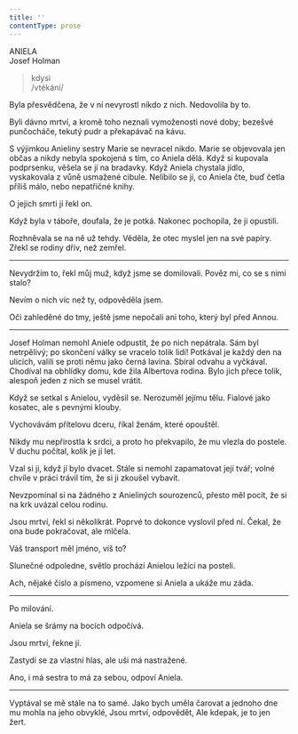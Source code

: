 ```yaml
---
title: ''
contentType: prose
---
```


<section>

ANIELA  
Josef Holman

> kdysi  
> /vtékání/

Byla přesvědčena, že v ní nevyrostl nikdo z nich. Nedovolila by to.

Byli dávno mrtví, a kromě toho neznali vymoženosti nové doby; bezešvé punčocháče, tekutý pudr a překapávač na kávu.

</section>

<section>

S výjimkou Anieliny sestry Marie se nevracel nikdo. Marie se obje­vovala jen občas a nikdy nebyla spokojená s tím, co Aniela dělá. Když si kupovala podprsenku, věšela se jí na bradavky. Když Aniela chystala jídlo, vyskakovala z vůně usmažené cibule. Nelíbilo se jí, co Aniela čte, buď četla příliš málo, nebo nepatřičné knihy.

</section>

<section>

O jejich smrti jí řekl on.

</section>

<section>

Když byla v táboře, doufala, že je potká. Nakonec pochopila, že ji opustili.

Rozhněvala se na ně už tehdy. Věděla, že otec myslel jen na své papíry. Zřekl se rodiny dřív, než zemřel.

* * *

Nevydržím to, řekl můj muž, když jsme se domilovali. Pověz mi, co se s nimi stalo?

Nevím o nich víc než ty, odpověděla jsem.

</section>

<section>

Oči zahleděné do tmy, ještě jsme nepočali ani toho, který byl před Annou.

* * *

</section>

<section>

Josef Holman nemohl Aniele odpustit, že po nich nepátrala. Sám byl netrpělivý; po skončení války se vracelo tolik lidí! Potkával je každý den na ulicích, valili se proti němu jako černá lavina. Sbíral odvahu a vyčkával. Chodíval na obhlídky domu, kde žila Albertova rodina. Bylo jich přece tolik, alespoň jeden z nich se musel vrátit.

</section>

<section>

Když se setkal s Anielou, vyděsil se. Nerozuměl jejímu tělu. Fialové jako kosatec, ale s pevnými klouby.

Vychovávám přítelovu dceru, říkal ženám, které opouštěl.

</section>

<section>

Nikdy mu nepřirostla k srdci, a proto ho překvapilo, že mu vlezla do postele. V duchu počítal, kolik je jí let.

Vzal si ji, když jí bylo dvacet. Stále si nemohl zapamatovat její tvář; volné chvíle v práci trávil tím, že si ji zkoušel vybavit.

Nevzpomínal si na žádného z Anieliných sourozenců, přesto měl pocit, že si na krk uvázal celou rodinu.

</section>

<section>

Jsou mrtví, řekl si několikrát. Poprvé to dokonce vyslovil před ní. Čekal, že ona bude pokračovat, ale mlčela.

</section>

<section>

Váš transport měl jméno, víš to?

Slunečné odpoledne, světlo prochází Anielou ležící na posteli.

Ach, nějaké číslo a písmeno, vzpomene si Aniela a ukáže mu záda.

* * *

Po milování.

Aniela se šrámy na bocích odpočívá.

Jsou mrtví, řekne jí.

Zastydí se za vlastní hlas, ale uši má nastražené.

Ano, i má sestra to má za sebou, odpoví Aniela.

* * *

Vyptával se mě stále na to samé. Jako bych uměla čarovat a jednoho dne mu mohla na jeho obvyklé, Jsou mrtví, odpovědět, Ale kdepak, je to jen žert.

</section>
